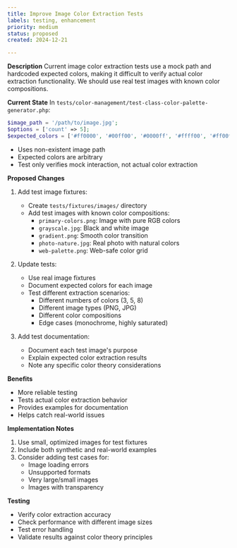 ```yaml
---
title: Improve Image Color Extraction Tests
labels: testing, enhancement
priority: medium
status: proposed
created: 2024-12-21

---
```


**Description**
Current image color extraction tests use a mock path and hardcoded expected colors, making it difficult to verify actual color extraction functionality. We should use real test images with known color compositions.

**Current State**
In `tests/color-management/test-class-color-palette-generator.php`:
```php
$image_path = '/path/to/image.jpg';
$options = ['count' => 5];
$expected_colors = ['#ff0000', '#00ff00', '#0000ff', '#ffff00', '#ff00ff'];
```
- Uses non-existent image path
- Expected colors are arbitrary
- Test only verifies mock interaction, not actual color extraction

**Proposed Changes**
1. Add test image fixtures:
   - Create `tests/fixtures/images/` directory
   - Add test images with known color compositions:
     - `primary-colors.png`: Image with pure RGB colors
     - `grayscale.jpg`: Black and white image
     - `gradient.png`: Smooth color transition
     - `photo-nature.jpg`: Real photo with natural colors
     - `web-palette.png`: Web-safe color grid

2. Update tests:
   - Use real image fixtures
   - Document expected colors for each image
   - Test different extraction scenarios:
     - Different numbers of colors (3, 5, 8)
     - Different image types (PNG, JPG)
     - Different color compositions
     - Edge cases (monochrome, highly saturated)

3. Add test documentation:
   - Document each test image's purpose
   - Explain expected color extraction results
   - Note any specific color theory considerations

**Benefits**
- More reliable testing
- Tests actual color extraction behavior
- Provides examples for documentation
- Helps catch real-world issues

**Implementation Notes**
1. Use small, optimized images for test fixtures
2. Include both synthetic and real-world examples
3. Consider adding test cases for:
   - Image loading errors
   - Unsupported formats
   - Very large/small images
   - Images with transparency

**Testing**
- Verify color extraction accuracy
- Check performance with different image sizes
- Test error handling
- Validate results against color theory principles
